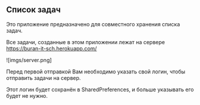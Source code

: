 ## Список задач

Это приложение предназначено для совместного хранения списка задач.

Все задачи, созданные в этом приложении лежат на сервере <https://buran-it-sch.herokuapp.com/>

![imgs/server.png]

Перед первой отправкой Вам необходимо указать свой логин, чтобы отправить задачи на сервер.

Этот логин будет сохранён в SharedPreferences, и больше указывать его будет не нужно.
